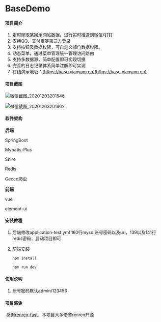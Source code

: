 # BaseDemo

#### 项目简介

1. 定时爬取某娱乐网站数据，进行实时推送到微信/钉钉
2. 支持QQ、支付宝等第三方登录
3. 支持按钮及数据权限，可自定义部门数据权限。
4. 动态菜单，通过菜单管理统一管理访问路由
5. 支持多数据源，简单配置即可实现切换
6. 完善的日志记录体系简单注解即可实现
7. 在线演示地址：[https://base.xianyum.cn](https://base.xianyum.cn)

#### 项目截图

![微信截图_20201203201546](https://xiaoyaxiaokeai.gitee.io/base/20201113/%E5%BE%AE%E4%BF%A1%E6%88%AA%E5%9B%BE_20201203201546.png)



![微信截图_20201203201602](https://xiaoyaxiaokeai.gitee.io/base/20201113/%E5%BE%AE%E4%BF%A1%E6%88%AA%E5%9B%BE_20201203201602.png)

#### 软件架构

**后端**

SpringBoot 

Mybatis-Plus

Shiro

Redis

Gecco爬虫

**前端**

vue

element-ui

#### 安装教程

1. 后端修改application-test.yml 160行mysql账号密码以及url，139以及141行redis密码，启动项目即可

2. 前端安装

   ```java
   npm install
   
   npm run dev
   ```

   

#### 使用说明

1. 账号密码默认admin/123456

#### 项目感谢

​	感谢[renren-fast](https://gitee.com/renrenio)，本项目大多借鉴renren开源

​	